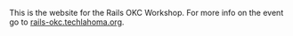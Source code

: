 This is the website for the Rails OKC Workshop. For more info on the event go to [rails-okc.techlahoma.org]().

